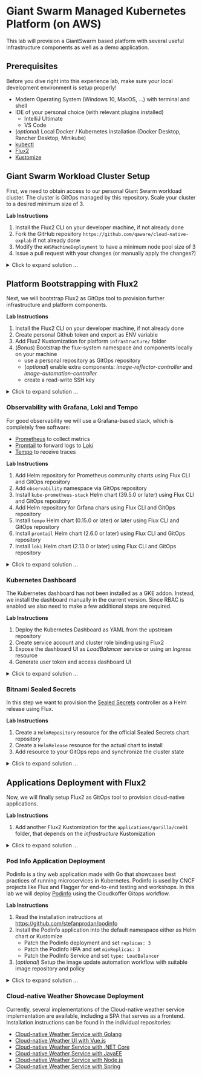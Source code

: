 # Giant Swarm Managed Kubernetes Platform (on AWS)

This lab will provision a GiantSwarm based platform with several useful infrastructure components as well
as a demo application.

## Prerequisites

Before you dive right into this experience lab, make sure your local development environment is setup properly! 

- Modern Operating System (Windows 10, MacOS, ...) with terminal and shell
- IDE of your personal choice (with relevant plugins installed)
  - IntelliJ Ultimate
  - VS Code
- (_optional_) Local Docker / Kubernetes installation (Docker Desktop, Rancher Desktop, Minikube)
- [kubectl](https://kubernetes.io/docs/tasks/tools/)
- [Flux2](https://fluxcd.io/flux/cmd/)
- [Kustomize](https://kustomize.io)


## Giant Swarm Workload Cluster Setup

First, we need to obtain access to our personal Giant Swarm workload cluster. The cluster is GitOps managed by this
repository. Scale your cluster to a desired minimum size of 3.

**Lab Instructions**

1. Install the Flux2 CLI on your developer machine, if not already done
2. Fork the GitHub repository `https://github.com/qaware/cloud-native-explab` if not already done
3. Modify the `AWSMachineDeployment` to have a minimum node pool size of 3
4. Issue a pull request with your changes (or manually apply the changes?)

<details>
  <summary markdown="span">Click to expand solution ...</summary>

```yaml
apiVersion: infrastructure.giantswarm.io/v1alpha3
kind: AWSMachineDeployment
metadata:
  annotations:
    giantswarm.io/docs: https://docs.giantswarm.io/ui-api/management-api/crd/awsmachinedeployments.infrastructure.giantswarm.io/
  labels:
    cluster.x-k8s.io/cluster-name: ${cluster_id}
    giantswarm.io/cluster: ${cluster_id}
    giantswarm.io/machine-deployment: ${machine_deployment_id}
    giantswarm.io/organization: ${organization}
    release.giantswarm.io/version: ${release}
  name: ${machine_deployment_id}
  namespace: org-${organization}
spec:
  nodePool:
    description: Default node pool
    scaling:
      max: 5
      # set minimum size
      min: 3
```

</details>

## Platform Bootstrapping with Flux2

Next, we will bootstrap Flux2 as GitOps tool to provision further infrastructure and platform components.

**Lab Instructions**

1. Install the Flux2 CLI on your developer machine, if not already done
2. Create personal Github token and export as ENV variable
3. Add Flux2 Kustomization for platform `infrastructure/` folder
4. (_Bonus_) Bootstrap the flux-system namespace and components locally on your machine
    - use a personal repository as GitOps repository
    - (_optional_) enable extra components: _image-reflector-controller_ and _image-automation-controller_
    - create a read-write SSH key



<details>
  <summary markdown="span">Click to expand solution ...</summary>
  
  ```bash
# install the Flux2 CLI on the master node
# see https://fluxcd.io/docs/installation/
curl -s https://fluxcd.io/install.sh | sudo bash

# see https://fluxcd.io/docs/get-started/
# generate a personal Github token
export GITHUB_USER=<your-github-user>
export GITHUB_REPO=cloud-native-explab
export GITHUB_TOKEN=<your-github-token>

# bootstrap the flux-system namespace and components
# only do this if Flux is not installed on the cluster yet
flux bootstrap github \
    --owner=$GITHUB_USER \
    --repository=$GITHUB_REPO \
    --branch=main \
    --path=./clusters/gorilla/cne19 \
    --components-extra=image-reflector-controller,image-automation-controller \
    --read-write-key \
    --cluster-domain eu-central-1.local \
    --personal         # only for user accounts, not for org accounts

# you may register a dedicated 
flux create source git $GIT_REPO \
    --url=https://github.com/$GIT_USER/$GIT_REPO \
    --branch=main \
    --interval=5m \
    --export > ./clusters/gorilla/cne01/$GIT_REPO-source.yaml

# you may need to update and modify Flux kustomization
# - infrastructure-sync.yaml

flux create kustomization infrastructure \
    --source=GitRepository/flux-system \
    --path="./infrastructure/gorilla/cne01"
    --prune=true \
    --interval=5m0s \
    --export > ./clusters/gorilla/cne01/infrastructure-sync.yaml

# manually apply the source and infrastructure manifests
kubectl apply ./clusters/gorilla/cne01/$GIT_REPO-source.yaml
kubectl apply ./clusters/gorilla/cne01/infrastructure-sync.yaml

# to manually trigger the GitOps process use the following commands
flux reconcile source git flux-system
flux reconcile kustomization infrastructure
flux get all
  ```

</details>

### Observability with Grafana, Loki and Tempo

For good observability we will use a Grafana-based stack, which is completely free software:
- [Prometheus](https://prometheus.io/) to collect metrics
- [Promtail](https://grafana.com/docs/loki/latest/clients/promtail/) to forward logs to [Loki](https://grafana.com/docs/loki/latest/)
- [Tempo](https://grafana.com/docs/tempo/latest/) to receive traces

**Lab Instructions**
1. Add Helm repository for Prometheus community charts using Flux CLI and GitOps repository
2. Add `observability` namespace via GitOps repository
3. Install `kube-prometheus-stack` Helm chart (39.5.0 or later) using Flux CLI and GitOps repository
4. Add Helm repository for Grfana chars using Flux CLI and GitOps repository
5. Install `tempo` Helm chart (0.15.0 or later) or later using Flux CLI and GitOps repository
5. Install `promtail` Helm chart (2.6.0 or later) using Flux CLI and GitOps repository
5. Install `loki` Helm chart (2.13.0 or later) using Flux CLI and GitOps repository

<details>
  <summary markdown="span">Click to expand solution ...</summary>

```bash
# we can use the Flux CLI to create the GitOps manifests for the observability stack
cd infrastructure/gorilla/cne01

# create a Helm source and release for a the kube-prometheus-stack
flux create source helm prometheus-community \
    --url=https://prometheus-community.github.io/helm-charts \
    --interval=10m0s \
    --export > observability/prometheus-community-source.yaml

flux create hr kube-prometheus-stack \
    --source=HelmRepository/prometheus-community \
    --chart=kube-prometheus-stack \
    --chart-version="39.5.0" \
    --target-namespace=observability \
    --create-target-namespace=false \
    --export > observability/kube-prometheus-stack.yaml

# create a Helm source for Grafana charts and for the individual releases
flux create source helm grafana-charts \
    --url=https://grafana.github.io/helm-charts \
    --interval=10m0s \
    --export > observability/grafana-charts-source.yaml

flux create hr tempo \
    --source=HelmRepository/grafana-charts \
    --chart=tempo \
    --chart-version=">=0.15.0 <0.16.0" \
    --target-namespace=observability \
    --create-target-namespace=false \
    --export > observability/tempo-release.yaml

flux create hr promtail \
    --source=HelmRepository/grafana-charts \
    --chart=promtail \
    --chart-version=">=2.6.0 <2.7.0" \
    --target-namespace=observability \
    --create-target-namespace=false \
    --export > observability/promtail-release.yaml

flux create hr loki \
    --source=HelmRepository/grafana-charts \
    --chart=loki \
    --chart-version=">=2.13.0 <2.13.0" \
    --target-namespace=observability \
    --create-target-namespace=false \
    --export > observability/loki-release.yaml

# to manually trigger the GitOps process use the following commands
flux reconcile source git flux-system
flux reconcile kustomization infrastructure
flux get all
```

</details>

### Kubernetes Dashboard

The Kubernetes dashboard has not been installed as a GKE addon. Instead, we install the dashboard manually in the
current version. Since RBAC is enabled we also need to make a few additional steps are required.

**Lab Instructions**

1. Deploy the Kubernetes Dashboard as YAML from the upstream repository
2. Create service account and cluster role binding using Flux2
3. Expose the dashboard UI as _LoadBalancer_ service or using an _Ingress_ resource
4. Generate user token and access dashboard UI

<details>
  <summary markdown="span">Click to expand solution ...</summary>

```bash
# change into infrastructure/ directory
take kubernetes-dashboard
kustomize create
```

Now you can add the latest recommend dashboard manifest YAML to the resources section of the kustomization.yaml
e.g. https://raw.githubusercontent.com/kubernetes/dashboard/v2.7.0/aio/deploy/recommended.yaml

```yaml
# see https://github.com/kubernetes/dashboard/blob/master/docs/user/access-control/creating-sample-user.md
# create admin-service-account.yaml in the GitOps infrastructure directory
apiVersion: v1
kind: ServiceAccount
metadata:
    name: admin-user
    namespace: kube-system
---
apiVersion: rbac.authorization.k8s.io/v1
kind: ClusterRoleBinding
metadata:
    name: admin-user
roleRef:
    apiGroup: rbac.authorization.k8s.io
    kind: ClusterRole
    name: cluster-admin
subjects:
    - kind: ServiceAccount
      name: admin-user
      namespace: kube-system
```

Now you can open and access the dashboard in your preferred browser. You could either use port-forwarding or the proxy
functionality of kubectl.

```bash
# using the proxy
kubectl proxy
open http://localhost:8001/api/v1/namespaces/kubernetes-dashboard/services/https:kubernetes-dashboard:/proxy/

# or use port forward
kubectl port-forward -n kube-system service/kubernetes-dashboard 10443:443
```

Even better is to patch the `kubernetes-dashboard` service using type `LoadBalancer` and apply it as strategic
merge patch using Kustomize.

```yaml
# create loadbalancer.yaml in the GitOps repository
apiVersion: v1
kind: Service
metadata:
  name: kubernetes-dashboard
  namespace: kubernetes-dashboard
spec:
  type: LoadBalancer

# add this to the kustomize.yaml
patchesStrategicMerge:
  - loadbalancer.yaml
```

</details>

### Bitnami Sealed Secrets

In this step we want to provision the [Sealed Secrets](https://github.com/bitnami-labs/sealed-secrets) controller as 
a Helm release using Flux.

**Lab Instructions**

1. Create a `HelmRepository` resource for the official Sealed Secrets chart repository 
2. Create a `HelmRelease` resource for the actual chart to install
3. Add resource to your GitOps repo and synchronize the cluster state

<details>
  <summary markdown="span">Click to expand solution ...</summary>

```bash
# create a dedicated directory with initial Kustomization
take sealed-secrets
kustomize create

flux create source helm sealed-secrets \
    --url=https://bitnami-labs.github.io/sealed-secrets \
    --interval=10m0s \
    --export > repository.yaml

flux create hr sealed-secrets \
    --source=HelmRepository/sealed-secrets \
    --chart=sealed-secrets \
    --release-name=sealed-secrets-controller \
    --chart-version=">=1.18.1" \
    --target-namespace=kube-system \
    --create-target-namespace=false \
    --crds=CreateReplace \
    --export > release.yaml
```

</details>


## Applications Deployment with Flux2

Now, we will finally setup Flux2 as GitOps tool to provision cloud-native applications.

**Lab Instructions**
1. Add another Flux2 Kustomization for the `applications/gorilla/cne01` folder, that depends on the _infrastructure_ Kustomization

<details>
  <summary markdown="span">Click to expand solution ...</summary>
  
  ```bash
# you may need to update and modify Flux kustomization
# - applications-sync.yaml
# - image-update-automation.yaml

flux create kustomization applications \
    --depends-on=infrastructure
    --source=GitRepository/flux-system \
    --path="./applications/gorilla/cne01"
    --prune=true \
    --interval=5m0s \
    --export > ./clusters/gorilla/cne01/applications-sync.yaml

# to manually trigger the GitOps process use the following commands
flux reconcile source git flux-system
flux reconcile kustomization applications
flux get all
  ```
</details>

### Pod Info Application Deployment

Podinfo is a tiny web application made with Go that showcases best practices of running microservices in Kubernetes. Podinfo is used by CNCF projects like Flux and Flagger for end-to-end testing and workshops. 
In this lab we will deploy [Podinfo](https://github.com/stefanprodan/podinfo) using the Cloudkoffer Gitops workflow.

**Lab Instructions**
1. Read the installation instructions at https://github.com/stefanprodan/podinfo
2. Install the Podinfo application into the default namespace either as Helm chart or Kustomize
    - Patch the Podinfo deployment and set `replicas: 3`
    - Patch the PodInfo HPA and set `minReplicas: 3`
    - Patch the PodInfo Service and set `type: LoadBalancer`
3. (_optional_) Setup the image update automation workflow with suitable image repository and policy

<details>
  <summary markdown="span">Click to expand solution ...</summary>

```bash
cd applications/gorilla/cne01

flux create source git podinfo \
    --url=https://github.com/stefanprodan/podinfo \
    --tag="6.1.8" \
    --interval=30s \
    --export > podinfo/podinfo-source.yaml

flux create kustomization podinfo \
    --source=GitRepository/podinfo \
    --path="./kustomize" \
    --prune=true \
    --interval=5m0s \
    --target-namespace=default \
    --export > podinfo/podinfo-kustomization.yaml
```

The Kustomize patches need to be added manually to the `podinfo-kustomization.yaml`.
```yaml
  images:
    - name: ghcr.io/stefanprodan/podinfo
      newName: ghcr.io/stefanprodan/podinfo # {"$imagepolicy": "flux-system:podinfo:name"}
      newTag: 6.1.8 # {"$imagepolicy": "flux-system:podinfo:tag"}
  patchesStrategicMerge:
    - apiVersion: autoscaling/v2beta2
      kind: HorizontalPodAutoscaler
      metadata:
        name: podinfo
      spec:
        minReplicas: 3
    - apiVersion: apps/v1
      kind: Deployment
      metadata:
        name: podinfo
        labels:
          lab: cloud-native-explab
      spec:
        replicas: 3
        template:
          metadata:
            labels:
              lab: cloud-native-explab
    - apiVersion: v1
      kind: Service
      metadata:
        name: podinfo
      spec:
        type: LoadBalancer
```

Then add and configure image repository and policy for the image update automation to work.
```bash
flux create image repository podinfo \
    --image=ghcr.io/stefanprodan/podinfo \
    --interval 1m0s \
    --export > podinfo/podinfo-registry.yaml

flux create image policy podinfo \
    --image-ref=podinfo \
    --select-semver="6.1.x" \
    --export > podinfo/podinfo-policy.yaml
```
</details>

### Cloud-native Weather Showcase Deployment

Currently, several implementations of the Cloud-native weather service implementation are available, including 
a SPA that serves as a frontend. Installation instructions can be found in the individual repositories:

- [Cloud-native Weather Service with Golang](https://github.com/qaware/cloud-native-weather-golang/blob/main/docs/README.md)
- [Cloud-native Weather UI with Vue.js](https://github.com/qaware/cloud-native-weather-vue3/blob/main/docs/README.md)
- [Cloud-native Weather Service with .NET Core](https://github.com/qaware/cloud-native-weather-dotnet/blob/main/docs/README.md)
- [Cloud-native Weather Service with JavaEE](https://github.com/qaware/cloud-native-weather-javaee/blob/main/docs/README.md)
- [Cloud-native Weather Service with Node.js](https://github.com/qaware/cloud-native-weather-nodejs/blob/main/docs/README.md)
- [Cloud-native Weather Service with Spring](https://github.com/qaware/cloud-native-weather-spring/blob/main/docs/README.md)
